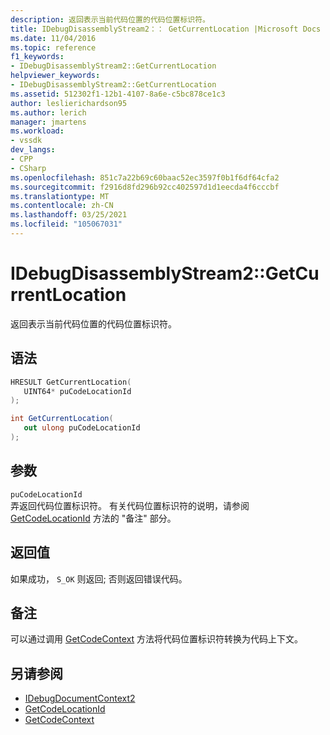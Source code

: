 ```yaml
---
description: 返回表示当前代码位置的代码位置标识符。
title: IDebugDisassemblyStream2：： GetCurrentLocation |Microsoft Docs
ms.date: 11/04/2016
ms.topic: reference
f1_keywords:
- IDebugDisassemblyStream2::GetCurrentLocation
helpviewer_keywords:
- IDebugDisassemblyStream2::GetCurrentLocation
ms.assetid: 512302f1-12b1-4107-8a6e-c5bc878ce1c3
author: leslierichardson95
ms.author: lerich
manager: jmartens
ms.workload:
- vssdk
dev_langs:
- CPP
- CSharp
ms.openlocfilehash: 851c7a22b69c60baac52ec3597f0b1f6df64cfa2
ms.sourcegitcommit: f2916d8fd296b92cc402597d1d1eecda4f6cccbf
ms.translationtype: MT
ms.contentlocale: zh-CN
ms.lasthandoff: 03/25/2021
ms.locfileid: "105067031"
---
```

# <a name="idebugdisassemblystream2getcurrentlocation"></a>IDebugDisassemblyStream2::GetCurrentLocation
返回表示当前代码位置的代码位置标识符。

## <a name="syntax"></a>语法

```cpp
HRESULT GetCurrentLocation( 
   UINT64* puCodeLocationId
);
```

```csharp
int GetCurrentLocation( 
   out ulong puCodeLocationId
);
```

## <a name="parameters"></a>参数
`puCodeLocationId`\
弄返回代码位置标识符。 有关代码位置标识符的说明，请参阅 [GetCodeLocationId](../../../extensibility/debugger/reference/idebugdisassemblystream2-getcodelocationid.md) 方法的 "备注" 部分。

## <a name="return-value"></a>返回值
 如果成功， `S_OK` 则返回; 否则返回错误代码。

## <a name="remarks"></a>备注
 可以通过调用 [GetCodeContext](../../../extensibility/debugger/reference/idebugdisassemblystream2-getcodecontext.md) 方法将代码位置标识符转换为代码上下文。

## <a name="see-also"></a>另请参阅
- [IDebugDocumentContext2](../../../extensibility/debugger/reference/idebugdocumentcontext2.md)
- [GetCodeLocationId](../../../extensibility/debugger/reference/idebugdisassemblystream2-getcodelocationid.md)
- [GetCodeContext](../../../extensibility/debugger/reference/idebugdisassemblystream2-getcodecontext.md)
